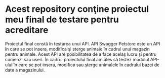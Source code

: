 # Acest repository conţine proiectul meu final de testare pentru acreditare

Proiectul final constă în testarea unui API. API Swagger Petstore este un API în care se pot insera, modifica şi sterge animale în cadrul unui magazin pentru animale. Acest API are posibilitatea de a face acelaş lucru şi pentru comenzi sau useri. În cadrul proiectului final am ales să testez modulul API-ului în care se pot insera, modifica sau şterge animalele în cadrului bazei de date a magazinului.
